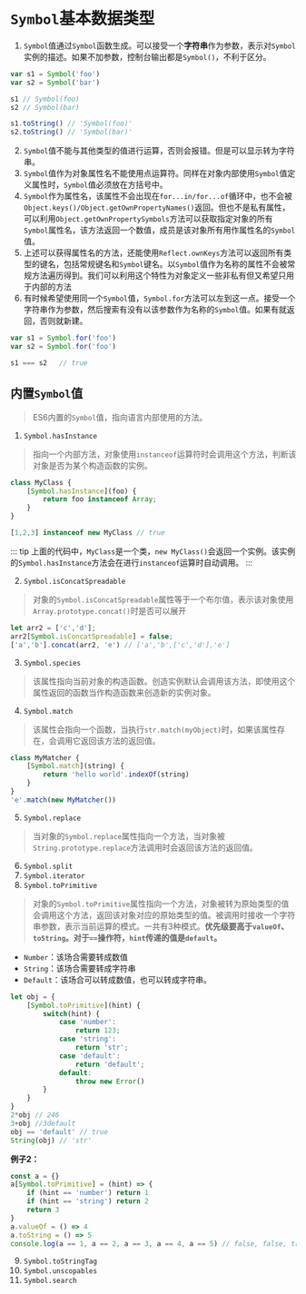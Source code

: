 # `Symbol`基本数据类型
1. `Symbol`值通过`Symbol`函数生成。可以接受一个**字符串**作为参数，表示对`Symbol`实例的描述。如果不加参数，控制台输出都是`Symbol()`，不利于区分。
```js
var s1 = Symbol('foo')
var s2 = Symbol('bar')

s1 // Symbol(foo)
s2 // Symbol(bar)

s1.toString() // 'Symbol(foo)'
s2.toString() // 'Symbol(bar)'
```

2. `Symbol`值不能与其他类型的值进行运算，否则会报错。但是可以显示转为字符串。
3. `Symbol`值作为对象属性名不能使用点运算符。同样在对象内部使用`Symbol`值定义属性时，`Symbol`值必须放在方括号中。
4. `Symbol`作为属性名，该属性不会出现在`for...in/for...of`循环中，也不会被`Object.keys()/Object.getOwnPropertyNames()`返回。但也不是私有属性，可以利用`Object.getOwnPropertySymbols`方法可以获取指定对象的所有`Symbol`属性名，该方法返回一个数值，成员是该对象所有用作属性名的`Symbol`值。
5. 上述可以获得属性名的方法，还能使用`Reflect.ownKeys`方法可以返回所有类型的键名，包括常规键名和`Symbol`键名。以`Symbol`值作为名称的属性不会被常规方法遍历得到。我们可以利用这个特性为对象定义一些非私有但又希望只用于内部的方法
6. 有时候希望使用同一个`Symbol`值，`Symbol.for`方法可以左到这一点。接受一个字符串作为参数，然后搜索有没有以该参数作为名称的`Symbol`值。如果有就返回，否则就新建。
```js
var s1 = Symbol.for('foo')
var s2 = Symbol.for('foo')

s1 === s2   // true
```

## 内置`Symbol`值
> ES6内置的`Symbol`值，指向语言内部使用的方法。
1. `Symbol.hasInstance`
> 指向一个内部方法，对象使用`instanceof`运算符时会调用这个方法，判断该对象是否为某个构造函数的实例。
```js
class MyClass {
    [Symbol.hasInstance](foo) {
        return foo instanceof Array;
    }
}

[1,2,3] instanceof new MyClass // true

```

::: tip
上面的代码中，`MyClass`是一个类，`new MyClass()`会返回一个实例。该实例的`Symbol.hasInstance`方法会在进行`instanceof`运算时自动调用。
:::

2. `Symbol.isConcatSpreadable`
> 对象的`Symbol.isConcatSpreadable`属性等于一个布尔值，表示该对象使用`Array.prototype.concat()`时是否可以展开
```js
let arr2 = ['c','d'];
arr2[Symbol.isConcatSpreadable] = false;
['a','b'].concat(arr2, 'e') // ['a','b',['c','d'],'e']
```

3. `Symbol.species`
> 该属性指向当前对象的构造函数。创造实例默认会调用该方法，即使用这个属性返回的函数当作构造函数来创造新的实例对象。

4. `Symbol.match`
> 该属性会指向一个函数，当执行`str.match(myObject)`时，如果该属性存在，会调用它返回该方法的返回值。
```js
class MyMatcher {
    [Symbol.match](string) {
        return 'hello world'.indexOf(string)
    }
}
'e'.match(new MyMatcher())
```
5. `Symbol.replace`
> 当对象的`Symbol.replace`属性指向一个方法，当对象被`String.prototype.replace`方法调用时会返回该方法的返回值。

6. `Symbol.split`
7. `Symbol.iterator`
8. `Symbol.toPrimitive`
> 对象的`Symbol.toPrimitive`属性指向一个方法，对象被转为原始类型的值会调用这个方法，返回该对象对应的原始类型的值。被调用时接收一个字符串参数，表示当前运算的模式。一共有3种模式。**优先级要高于`valueOf`、`toString`。对于`==`操作符，`hint`传递的值是`default`。**
- `Number`：该场合需要转成数值
- `String`：该场合需要转成字符串
- `Default`：该场合可以转成数值，也可以转成字符串。

```js
let obj = {
    [Symbol.toPrimitive](hint) {
        switch(hint) {
            case 'number':
                return 123;
            case 'string':
                return 'str';
            case 'default':
                return 'default';
            default:
                throw new Error()
        }
    }
}
2*obj // 246
3+obj //3default
obj == 'default' // true
String(obj) // 'str'
```

**例子2：**
```js
const a = {}
a[Symbol.toPrimitive] = (hint) => {
    if (hint == 'number') return 1
    if (hint == 'string') return 2
    return 3
}
a.valueOf = () => 4
a.toString = () => 5
console.log(a == 1, a == 2, a == 3, a == 4, a == 5) // false, false, true, false, false
```

9. `Symbol.toStringTag`
10. `Symbol.unscopables`
11. `Symbol.search`